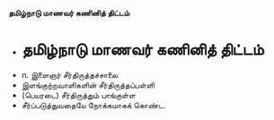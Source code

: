**தமிழ்நாடு மாணவர் கணினித் திட்டம்**
- # தமிழ்நாடு மாணவர் கணினித் திட்டம்
- n. இளைஞர் சீர்திருத்தச்சாலை
- இளங்குற்றவாளிகளின் சீர்திருத்தப்பள்ளி
- (பெயரடை) சீர்திருத்தும் பாங்குள்ள
- சீர்ப்படுத்துவதையே நோக்கமாகக் கொண்ட.

